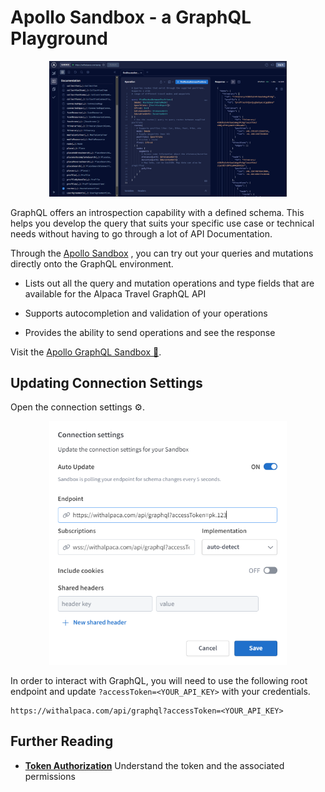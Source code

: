 # Apollo Sandbox - a GraphQL Playground

<p align="center">
  <img src="apollo-sandbox-preview.png" alt="Apollo sandbox preview" width="380">
</p>

GraphQL offers an introspection capability with a defined schema. This helps you
develop the query that suits your specific use case or technical needs without
having to go through a lot of API Documentation.

Through the
[Apollo Sandbox](https://studio.apollographql.com/sandbox/explorer?endpoint=https%3A%2F%2Fwithalpaca.com%2Fapi%2Fgraphql%3FaccessToken%3DUPDATE-TOKEN)
, you can try out your queries and mutations directly onto the GraphQL
environment.

- Lists out all the query and mutation operations and type fields that are
  available for the Alpaca Travel GraphQL API

- Supports autocompletion and validation of your operations

- Provides the ability to send operations and see the response

Visit the
[Apollo GraphQL Sandbox 🔗](https://studio.apollographql.com/sandbox/explorer?endpoint=https%3A%2F%2Fwithalpaca.com%2Fapi%2Fgraphql%3FaccessToken%3DUPDATE-TOKEN).

## Updating Connection Settings

Open the connection settings ⚙️.

<p align="center">
  <img src="apollo-sandbox-connection-settings.png" alt="Configuration for apollo sandbox" width="380">
</p>

In order to interact with GraphQL, you will need to use the following root
endpoint and update `?accessToken=<YOUR_API_KEY>` with your credentials.

    https://withalpaca.com/api/graphql?accessToken=<YOUR_API_KEY>

## Further Reading

- **[Token Authorization](/topics/graphql/Token%20Authorization/)** Understand
  the token and the associated permissions
